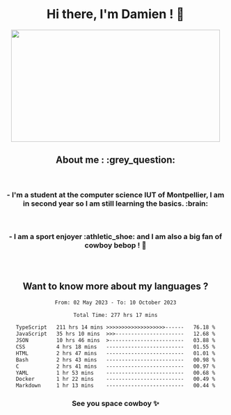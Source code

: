 <div align="center">
<h1>Hi there, I'm Damien ! 👋 </h1>
<img src="https://media.giphy.com/media/11KzOet1ElBDz2/giphy.gif" width="480" height="258" /> 
 <h2>About me : :grey_question: </h2>
 <br>
<h3>- I'm a student at the computer science IUT of Montpellier, I am in second year so I am still learning the basics. :brain: </h3>
 <br>
<h3>- I am a sport enjoyer :athletic_shoe: and I am also a big fan of cowboy bebop ! 🤠 <h3>
 <br>
 
  <h2>Want to know more about my languages ?</h2>

 <!--START_SECTION:waka-->

```txt
From: 02 May 2023 - To: 10 October 2023

Total Time: 277 hrs 17 mins

TypeScript   211 hrs 14 mins >>>>>>>>>>>>>>>>>>>------   76.18 %
JavaScript   35 hrs 10 mins  >>>----------------------   12.68 %
JSON         10 hrs 46 mins  >------------------------   03.88 %
CSS          4 hrs 18 mins   -------------------------   01.55 %
HTML         2 hrs 47 mins   -------------------------   01.01 %
Bash         2 hrs 43 mins   -------------------------   00.98 %
C            2 hrs 41 mins   -------------------------   00.97 %
YAML         1 hr 53 mins    -------------------------   00.68 %
Docker       1 hr 22 mins    -------------------------   00.49 %
Markdown     1 hr 13 mins    -------------------------   00.44 %
```

<!--END_SECTION:waka-->
 
 
 <!--
 <p align="center">
           <img src="https://wakatime.com/share/@b21fb822-1b1e-4a56-b3ac-d647f03795fd/3d8fc332-54a6-4d29-9469-965955d6e018.svg"/>
 </p>
 <p align="center">
  <img src="https://wakatime.com/share/@b21fb822-1b1e-4a56-b3ac-d647f03795fd/5d7b153c-4137-40c1-8270-25e516f9619c.svg"/>
 </p>
 -->
 
<h3> See you space cowboy ✨ </h3>

</div>


 
